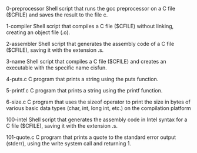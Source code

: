 0-preprocessor
Shell script that runs the gcc preprocessor on a C file ($CFILE) and saves the result to the file c.

1-compiler
Shell script that compiles a C file ($CFILE) without linking, creating an object file (.o).


2-assembler
Shell script that generates the assembly code of a C file ($CFILE), saving it with the extension .s.

3-name
Shell script that compiles a C file ($CFILE) and creates an executable with the specific name cisfun.

4-puts.c
C program that prints a string using the puts function.

5-printf.c
C program that prints a string using the printf function.

6-size.c
C program that uses the sizeof operator to print the size in bytes of various basic data types (char, int, long int, etc.) on the compilation platform

100-intel
Shell script that generates the assembly code in Intel syntax for a C file ($CFILE), saving it with the extension .s.

101-quote.c
C program that prints a quote to the standard error output (stderr), using the write system call and returning 1.
